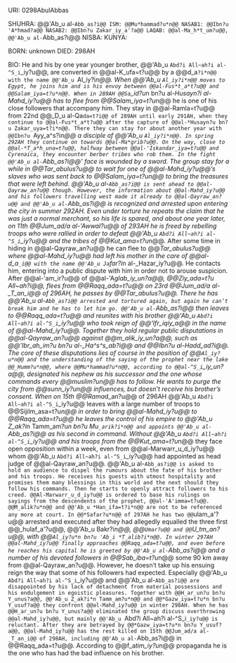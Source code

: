 URI: 0298AbulAbbas

SHUHRA: @@'Ab_u al-`Abb_as?i@@
ISM: @@Mu*hammad?u*n@@
NASAB1: @@Ibn?u 'A*hmad?a@@
NASAB2: @@Ibn?u Zakar_iy_a'?a@@
LAQAB: @@al-Ma_h*t_um?u@@, @@'Ab_u al-`Abb_as?i@@
NISBA: 
KUNYA: 

BORN: unknown
DIED: 298AH

BIO: He and his by one year younger brother, @@'Ab_u `Abd?i All~ah?i al-^S_i`_iy?u@@, are converted in @@al-K_ufa=t?u@@ by a @@d_a`?i*n@@ with the name @@'Ab_u `Al_iy?i*n@@. When @@'Ab_u `Al_iy?i*n@@ moves to Egypt, he joins him and is his envoy between @@al-Fus*t_a*t?u@@ and @@Salam_iya=t?u*n@@. When in 289AH @@Sa`_id?u*n bn?u al-*Husayn?i al-Mahd_iy?u@@ has to flee from @@Salam_iya=t?u*n@@ he is one of his close followers that accompany him. They stay in @@al-Ramla=t?u@@ from 22nd @@_D_u al-Qa`da=t?i@@ of 289AH until early 291AH, when they continue to @@al-Fus*t_a*t?u@@ after the capture of @@al-*Husayn?u bn?u Zakar_uya=t?i*n@@. There they can stay for about another year with @@Ibn?u `Ayy_a^s?i*n@@ a disciple of @@'Ab_u `Al_iy?i*n@@. In spring 292AH they continue on towards @@al-Ma*grib?u@@. On the way, close to @@al-*T_a*h_una=t?u@@, halfway between @@al-'Iskandar_iya=t?u@@ and Cyrenaica, they encounter berber tribes who rob them. In the fight @@'Ab_u al-`Abb_as?i@@’ face is wounded by a sword. The group stay for a while in @@*Tar_abulus?u@@ to wait for one of @@al-Mahd_iy?u@@’s slaves who was sent back to @@Salam_iya=t?u*n@@ to bring the treasures that were left behind. @@'Ab_u al-`Abb_as?i@@ is sent ahead to @@al-Qayraw_an?u@@ though. However, the information about @@al-Mahd_iy?u@@ and his followers travelling west made it already to @@al-Qayraw_an?u@@ and @@'Ab_u al-`Abb_as?i@@ is recognized and arrested upon entering the city in summer 292AH. Even under torture he repeats the claim that he was just a normal merchant, so his life is spared, and about one year later, on 11th @@Jum_ad/a al-'Awwal?u@@ of 293AH he is freed by rebelling troops who were rallied in order to defeat @@'Ab_u `Abd?i All~ah?i al-^S_i`_iy?u@@ and the tribes of @@Kut_ama=t?u*n@@. After some time in hiding in @@al-Qayraw_an?u@@ he can flee to @@*Tar_abulus?u@@ where @@al-Mahd_iy?u@@ had left his mother in the care of @@al-d_a`_i@@ with the name @@'Ab_u Ja`far?i*n al-_Hazar_iy?u@@. He contacts him, entering into a public dispute with him in order not to arouse suspicion. After @@al-'am_ir?u@@ of @@al-'A*glab_iy_un?a@@, @@Ziy_ada=t?u All~ah?i@@, flees from @@Raqq_ada=t?u@@ on 23rd @@Jum_ad/a al-_T_an_i@@ of 296AH, he passes by @@*Tar_abulus?u@@. There he has @@'Ab_u al-`Abb_as?i@@ arrested and tortured again, but again he can’t break him and he has to let him go. @@'Ab_u al-`Abb_as?i@@ then leaves to @@Raqq_ada=t?u@@ and reunites with his brother @@'Ab_u `Abd?i All~ah?i al-^S_i`_iy?u@@ who took reign of @@'Ifr_iqiy_a@@ in the name of @@al-Mahd_iy?u@@. Together they hold regular public disputations in @@al-Qayraw_an?u@@ against @@m_alik_iy_un?a@@, such as @@'Ibr_ah_im?u bn?u al-_Ha^s^s_ab?i@@ and @@Ibn?u al-*Hadd_ad?i@@. The core of these disputations lies of course in the position of @@`Al_iy?u*n@@ and the understanding of the saying of the prophet near the lake @@_Humm?u*n@@, where @@Mu*hammad?u*n@@, according to @@al-^S_i`_iy_un?a@@, designated his nephew as his successor and the one whose commands every @@muslim?u*n@@ has to follow. He wants to purge the city from @@sunn_iy?u*n@@ influences, but doesn’t receive his brother’s consent. When on 15th @@Rama*d_an?u@@ of 296AH @@'Ab_u `Abd?i All~ah?i al-^S_i`_iy?u@@ leaves with a large number of troops to @@Sijilm_asa=t?u*n@@ in order to bring @@al-Mahd_iy?u@@ to @@Raqq_ada=t?u@@ he leaves the control of his empire to @@'Ab_u Z_ak?i*n Tamm_am?u*n bn?u Mu`_arik?i*n@@ and appoints @@'Ab_u al-`Abb_as?i@@ as his second in command. Without @@'Ab_u `Abd?i All~ah?i al-^S_i`_iy?u@@ and his troops from the @@Kut_ama=t?u*n@@ they face open opposition within a week, even from @@al-Marwarr_u_d_iy?u@@ whom @@'Ab_u `Abd?i All~ah?i al-^S_i`_iy?u@@ had appointed as head judge of @@al-Qayraw_an?u@@. @@'Ab_u al-`Abb_as?i@@ is asked to hold an audience to dispel the rumours about the fate of his brother and his troops. He receives his guests with utmost hospitality and promises them many blessings in this world and the next should they follow his commands. Then he starts to openly attract followers to his creed. @@Al-Marwarr_u_d_iy?u@@ is ordered to base his rulings on sayings from the descendents of the prophet, @@al-'A'imma=t?u@@. @@M_alik?u*n@@ and @@'Ab_u *Han_ifa=t?i*n@@ are not to be referenced any more at court. In @@*Safar?u*n@@ of 297AH he has two @@`ulam_a'?u@@ arrested and executed after they had allegedly equalled the three first @@_hulaf_a'?u@@, @@'Ab_u Bakr?i*n@@, @@`Umar?u@@ and @@`U_tm_an?u@@, with @@`Al_iy?u*n bn?u 'Ab_i *T_alib?i*n@@. In winter 297AH @@al-Mahd_iy?u@@ finally approaches @@Raqq_ada=t?u@@, and even before he reaches his capital he is greeted by @@'Ab_u al-`Abb_as?i@@ and a number of his devoted followers in @@Sab_iba=t?u*n@@ some 90 km away from @@al-Qayraw_an?u@@. However, he doesn’t take up his ensuing reign the way that some of his followers had expected. Especially @@'Ab_u `Abd?i All~ah?i al-^S_i`_iy?u@@ and @@'Ab_u al-`Abb_as?i@@ are disappointed by his lack of detachment from material possessions and his endulgement in egoistic pleasures. Together with @@H_ar_un?u bn?u Y_unus?a@@, @@'Ab_u Z_ak?i*n Tamm_am?u*n@@ and @@*Gazw_iya=t?u*n bn?u Y_usuf?a@@ they confront @@al-Mahd_iy?u@@ in winter 298AH. When he has @@H_ar_un?u bn?u Y_unus?a@@ eliminated the group discuss overthrowing @@al-Mahd_iy?u@@, but mainly @@'Ab_u `Abd?i All~ah?i al-^S_i`_iy?u@@ is reluctant. After they are betrayed by @@*Gazw_iya=t?u*n bn?u Y_usuf?a@@, @@al-Mahd_iy?u@@ has the rest killed on 15th @@Jum_ad/a al-_T_an_i@@ of 298AH, including @@'Ab_u al-`Abb_as?i@@ in @@Raqq_ada=t?u@@. According to @@f_a*tim_iy?u*n@@ propaganda he is the one who has had the bad influence on his brother.
